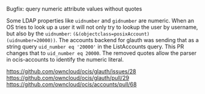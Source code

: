 Bugfix: query numeric attribute values without quotes

Some LDAP properties like `uidnumber` and `gidnumber` are numeric. When an OS tries to look up a user it will not only try to lookup the user by username, but also by the `uidnumber`: `(&(objectclass=posixAccount)(uidnumber=20000))`. The accounts backend for glauth was sending that as a string query `uid_number eq '20000'` in the ListAccounts query. This PR changes that to `uid_number eq 20000`. The removed quotes allow the parser in ocis-accounts to identify the numeric literal.

https://github.com/owncloud/ocis/glauth/issues/28
https://github.com/owncloud/ocis/glauth/pull/29
https://github.com/owncloud/ocis/accounts/pull/68
